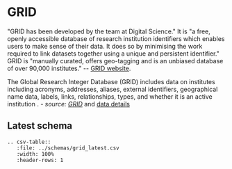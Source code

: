 # GRID

"GRID has been developed by the team at Digital Science." It is "a free, openly accessible
database of research institution identifiers which enables users to make sense of their data.
It does so by minimising the work required to link datasets together using a unique and
persistent identifier." GRID is "manually curated, offers geo-tagging and is an unbiased
database of over 90,000 institutes."
-- [GRID website](https://www.grid.ac/).

The Global Research Integer Database (GRID) includes data on institutes including acronyms, 
addresses, aliases, external identifiers, geographical name data, labels, links, 
relationships, types, and whether it is an active institution
. _- source: [GRID](https://www.grid.ac/)_ 
and [data details](https://www.grid.ac/format)

## Latest schema
``` eval_rst
.. csv-table::
   :file: ../schemas/grid_latest.csv
   :width: 100%
   :header-rows: 1
```